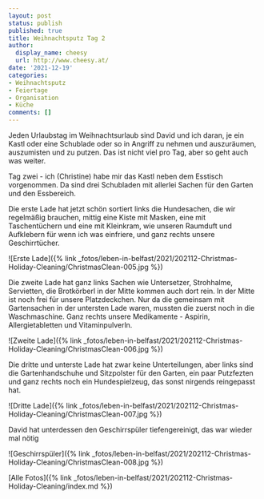 ```yaml
---
layout: post
status: publish
published: true
title: Weihnachtsputz Tag 2
author:
  display_name: cheesy
  url: http://www.cheesy.at/
date: '2021-12-19'
categories:
- Weihnachtsputz
- Feiertage
- Organisation
- Küche
comments: []
---
```


Jeden Urlaubstag im Weihnachtsurlaub sind David und ich daran, je ein Kastl oder eine Schublade oder so in Angriff zu nehmen und auszuräumen, auszumisten und zu putzen. Das ist nicht viel pro Tag, aber so geht auch was weiter.

Tag zwei - ich (Christine) habe mir das Kastl neben dem Esstisch vorgenommen. Da sind drei Schubladen mit allerlei Sachen für den Garten und den Essbereich.

Die erste Lade hat jetzt schön sortiert links die Hundesachen, die wir regelmäßig brauchen, mittig eine Kiste mit Masken, eine mit Taschentüchern und eine mit Kleinkram, wie unseren Raumduft und Aufklebern für wenn ich was einfriere, und ganz rechts unsere Geschirrtücher.

![Erste Lade]({% link _fotos/leben-in-belfast/2021/202112-Christmas-Holiday-Cleaning/ChristmasClean-005.jpg %})

Die zweite Lade hat ganz links Sachen wie Untersetzer, Strohhalme, Servietten, die Brotkörberl in der Mitte kommen auch dort rein. In der Mitte ist noch frei für unsere Platzdeckchen. Nur da die gemeinsam mit Gartensachen in der untersten Lade waren, mussten die zuerst noch in die Waschmaschine. Ganz rechts unsere Medikamente - Aspirin, Allergietabletten und Vitaminpulverln.

![Zweite Lade]({% link _fotos/leben-in-belfast/2021/202112-Christmas-Holiday-Cleaning/ChristmasClean-006.jpg %})

Die dritte und unterste Lade hat zwar keine Unterteilungen, aber links sind die Gartenhandschuhe und Sitzpolster für den Garten, ein paar Putzfezten und ganz rechts noch ein Hundespielzeug, das sonst nirgends reingepasst hat.

![Dritte Lade]({% link _fotos/leben-in-belfast/2021/202112-Christmas-Holiday-Cleaning/ChristmasClean-007.jpg %})

David hat unterdessen den Geschirrspüler tiefengereinigt, das war wieder mal nötig

![Geschirrspüler]({% link _fotos/leben-in-belfast/2021/202112-Christmas-Holiday-Cleaning/ChristmasClean-008.jpg %})

[Alle Fotos]({% link _fotos/leben-in-belfast/2021/202112-Christmas-Holiday-Cleaning/index.md %})
